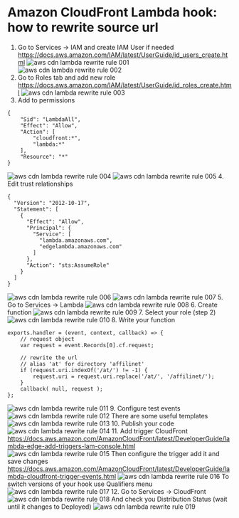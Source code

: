 # Amazon CloudFront Lambda hook: how to rewrite source url

1. Go to Services -> IAM and create IAM User if needed
https://docs.aws.amazon.com/IAM/latest/UserGuide/id_users_create.html
![aws cdn lambda rewrite rule 001](https://github.com/droganaida/aws-cdn-rewrite-url/blob/master/images/001.jpg)
![aws cdn lambda rewrite rule 002](https://github.com/droganaida/aws-cdn-rewrite-url/blob/master/images/002.jpg)
2. Go to Roles tab and add new role
https://docs.aws.amazon.com/IAM/latest/UserGuide/id_roles_create.html
![aws cdn lambda rewrite rule 003](https://github.com/droganaida/aws-cdn-rewrite-url/blob/master/images/003.jpg)
3. Add to permissions
```
{
    "Sid": "LambdaAll",
    "Effect": "Allow",
    "Action": [
        "cloudfront:*",
        "lambda:*"
    ],
    "Resource": "*"
}
```
![aws cdn lambda rewrite rule 004](https://github.com/droganaida/aws-cdn-rewrite-url/blob/master/images/004.jpg)
![aws cdn lambda rewrite rule 005](https://github.com/droganaida/aws-cdn-rewrite-url/blob/master/images/005.jpg)
4. Edit trust relationships
```
{
  "Version": "2012-10-17",
  "Statement": [
    {
      "Effect": "Allow",
      "Principal": {
        "Service": [
          "lambda.amazonaws.com",
          "edgelambda.amazonaws.com"
        ]
      },
      "Action": "sts:AssumeRole"
    }
  ]
}
```
![aws cdn lambda rewrite rule 006](https://github.com/droganaida/aws-cdn-rewrite-url/blob/master/images/006.jpg)
![aws cdn lambda rewrite rule 007](https://github.com/droganaida/aws-cdn-rewrite-url/blob/master/images/007.jpg)
5. Go to Services -> Lambda
![aws cdn lambda rewrite rule 008](https://github.com/droganaida/aws-cdn-rewrite-url/blob/master/images/008.jpg)
6. Create function
![aws cdn lambda rewrite rule 009](https://github.com/droganaida/aws-cdn-rewrite-url/blob/master/images/009.jpg)
7. Select your role (step 2)
![aws cdn lambda rewrite rule 010](https://github.com/droganaida/aws-cdn-rewrite-url/blob/master/images/010.jpg)
8. Write your function
```
exports.handler = (event, context, callback) => {
    // request object
    var request = event.Records[0].cf.request;

    // rewrite the url
    // alias 'at' for directory 'affilinet'
    if (request.uri.indexOf('/at/') != -1) {
        request.uri = request.uri.replace('/at/', '/affilinet/');
    }
    callback( null, request );
};
```
![aws cdn lambda rewrite rule 011](https://github.com/droganaida/aws-cdn-rewrite-url/blob/master/images/011.jpg)
9. Configure test events
![aws cdn lambda rewrite rule 012](https://github.com/droganaida/aws-cdn-rewrite-url/blob/master/images/012.jpg)
There are some useful templates
![aws cdn lambda rewrite rule 013](https://github.com/droganaida/aws-cdn-rewrite-url/blob/master/images/013.jpg)
10. Publish your code
![aws cdn lambda rewrite rule 014](https://github.com/droganaida/aws-cdn-rewrite-url/blob/master/images/014.jpg)
11. Add trigger CloudFront
https://docs.aws.amazon.com/AmazonCloudFront/latest/DeveloperGuide/lambda-edge-add-triggers-lam-console.html
![aws cdn lambda rewrite rule 015](https://github.com/droganaida/aws-cdn-rewrite-url/blob/master/images/015.jpg)
Then configure the trigger add it and save changes
https://docs.aws.amazon.com/AmazonCloudFront/latest/DeveloperGuide/lambda-cloudfront-trigger-events.html
![aws cdn lambda rewrite rule 016](https://github.com/droganaida/aws-cdn-rewrite-url/blob/master/images/016.jpg)
To switch versions of your hook use Qualifiers menu
![aws cdn lambda rewrite rule 017](https://github.com/droganaida/aws-cdn-rewrite-url/blob/master/images/017.jpg)
12. Go to Services -> CloudFront
![aws cdn lambda rewrite rule 018](https://github.com/droganaida/aws-cdn-rewrite-url/blob/master/images/018.jpg)
And check you Distribution Status (wait until it changes to Deployed)
![aws cdn lambda rewrite rule 019](https://github.com/droganaida/aws-cdn-rewrite-url/blob/master/images/019.jpg)